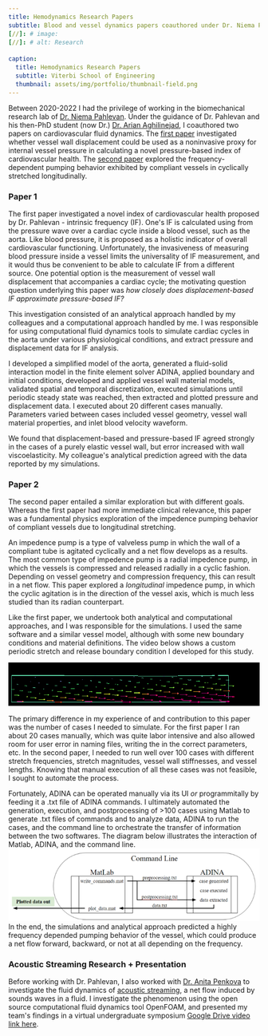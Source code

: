 ```yaml
---
title: Hemodynamics Research Papers
subtitle: Blood and vessel dynamics papers coauthored under Dr. Niema Pahlevan
[//]: # image:
[//]: # alt: Research

caption:
  title: Hemodynamics Research Papers
  subtitle: Viterbi School of Engineering
  thumbnail: assets/img/portfolio/thumbnail-field.png
---
```

Between 2020-2022 I had the privilege of working in the biomechanical research lab of [Dr. Niema Pahlevan](https://viterbi.usc.edu/directory/faculty/Pahlevan/Niema). Under the guidance of Dr. Pahlevan and his then-PhD student (now Dr.) [Dr. Arian Aghilinejad](https://www.linkedin.com/in/arian-aghilinejad-85828b108/), I coauthored two papers on cardiovascular fluid dynamics. The [first paper](https://github.com/brogers622/portfolio/blob/18c59b9fa894b4369f521322821fec689fcc526e/1st%20coauthored%20paper.pdf) investigated whether vessel wall displacement could be used as a noninvasive proxy for internal vessel pressure in calculating a novel pressure-based index of cardiovascular health. The [second paper](https://github.com/brogers622/portfolio/blob/18c59b9fa894b4369f521322821fec689fcc526e/2nd%20coathored%20paper.pdf) explored the frequency-dependent pumping behavior exhibited by compliant vessels in cyclically stretched longitudinally.
### Paper 1
The first paper investigated a novel index of cardiovascular health proposed by Dr. Pahlevan - intrinsic frequency (IF). One's IF is calculated using from the pressure wave over a cardiac cycle inside a blood vessel, such as the aorta. Like blood pressure, it is proposed as a holistic indicator of overall cardiovascular functioning. Unfortunately, the invasiveness of measuring blood pressure inside a vessel limits the universality of IF measurement, and it would thus be convenient to be able to calculate IF from a different source. One potential option is the measurement of vessel wall displacement that accompanies a cardiac cycle; the motivating question question underlying this paper was *how closely does displacement-based IF approximate pressure-based IF?*

This investigation consisted of an analytical approach handled by my colleagues and a computational approach handled by me. I was responsible for using computational fluid dynamics tools to simulate cardiac cycles in the aorta under various physiological conditions, and extract pressure and displacement data for IF analysis.

I developed a simplified model of the aorta, generated a fluid-solid interaction model in the finite element solver ADINA, applied boundary and initial conditions, developed and applied vessel wall material models, validated spatial and temporal discretization, executed simulations until periodic steady state was reached, then extracted and plotted pressure and displacement data. I executed about 20 different cases manually. Parameters varied between cases included vessel geometry, vessel wall material properties, and inlet blood velocity waveform.

We found that displacement-based and pressure-based IF agreed strongly in the cases of a purely elastic vessel wall, but error increased with wall viscoelasticity. My colleague's analytical prediction agreed with the data reported by my simulations. 
### Paper 2
The second paper entailed a similar exploration but with different goals. Whereas the first paper had more immediate clinical relevance, this paper was a fundamental physics exploration of the impedence pumping behavior of compliant vessels due to longitudinal stretching.

An impedence pump is a type of valveless pump in which the wall of a compliant tube is agitated cyclically and a net flow develops as a results. The most common type of impedence pump is a radial impedence pump, in which the vessels is compressed and released radially in a cyclic fashion. Depending on vessel geometry and compression frequency, this can result in a net flow. This paper explored a *longitudinal* impedence pump, in which the cyclic agitation is in the direction of the vessel axis, which is much less studied than its radian counterpart.

Like the first paper, we undertook both analytical and computational approaches, and I was responsible for the simulations. I used the same software and a similar vessel model, although with some new boundary conditions and material definitions. The video below shows a custom periodic stretch and release boundary condition I developed for this study.

![](assets/img/portfolio/vessel.gif)

The primary difference in my experience of and contribution to this paper was the number of cases I needed to simulate. For the first paper I ran about 20 cases manually, which was quite labor intensive and also allowed room for user error in naming files, writing the in the correct parameters, etc. In the second paper, I needed to run well over 100 cases with different stretch frequencies, stretch magnitudes, vessel wall stiffnesses, and vessel lengths. Knowing that manual execution of all these cases was not feasible, I sought to automate the process.

Fortunately, ADINA can be operated manually via its UI *or* programmitally by feeding it a .txt file of ADINA commands. I ultimately automated the generation, execution, and postprocessing of >100 cases using Matlab to generate .txt files of commands and to analyze data, ADINA to run the cases, and the command line to orchestrate the transfer of information between the two softwares. The diagram below illustrates the interaction of Matlab, ADINA, and the command line.
![automation](assets/img/portfolio/automation.png)
In the end, the simulations and analytical approach predicted a highly frequency depended pumping behavior of the vessel, which could produce a net flow forward, backward, or not at all depending on the frequency.
### Acoustic Streaming Research + Presentation
Before working with Dr. Pahlevan, I also worked with [Dr. Anita Penkova](https://viterbi.usc.edu/directory/faculty/Penkova/Anita) to investigate the fluid dynamics of [acoustic streaming](https://en.wikipedia.org/wiki/Acoustic_streaming#:~:text=Acoustic%20streaming%20is%20a%20steady,waves%20within%20a%20Kundt's%20tube.), a net flow induced by sounds waves in a fluid. I investigate the phenomenon using the open source computational fluid dynamics tool OpenFOAM, and presented my team's findings in a virtual undergraduate symposium [Google Drive video link here](https://drive.google.com/file/d/1xZN7Vfau2ATikSEVXnsze9H4Ha9w9JrO/view?usp=drive_link).